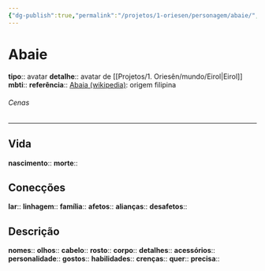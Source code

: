 ```yaml
---
{"dg-publish":true,"permalink":"/projetos/1-oriesen/personagem/abaie/","dgHomeLink":true,"dgPassFrontmatter":false}
---
```



# Abaie
**tipo**:: avatar
**detalhe**:: avatar de [[Projetos/1. Oriesên/mundo/Eirol|Eirol]]
**mbti**:: 
**referência**:: [Abaia (wikipedia)](https://en.wikipedia.org/wiki/Abaia): origem filipina

###### Cenas


---
## Vida
**nascimento**:: 
**morte**:: 


## Conecções
**lar**:: 
**linhagem**:: 
**família**:: 
**afetos**:: 
**alianças**:: 
**desafetos**:: 


## Descrição
**nomes**:: 
**olhos**:: 
**cabelo**:: 
**rosto**:: 
**corpo**:: 
**detalhes**:: 
**acessórios**:: 
**personalidade**:: 
**gostos**:: 
**habilidades**:: 
**crenças**:: 
**quer**:: 
**precisa**:: 